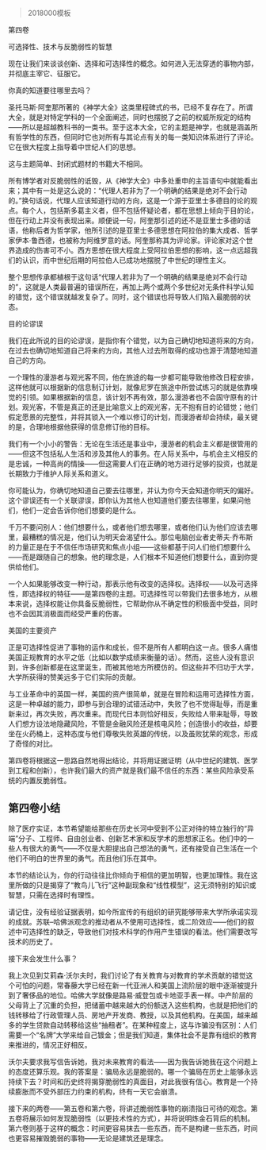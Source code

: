 # 
> 2018000模板



第四卷

可选择性、技术与反脆弱性的智慧





现在让我们来谈谈创新、选择和可选择性的概念。如何进入无法穿透的事物内部，并彻底主宰它、征服它。





你真的知道要往哪里去吗？


圣托马斯·阿奎那所著的《神学大全》这类里程碑式的书，已经不复存在了。所谓大全，就是对特定学科的一个全面阐述，同时也摆脱了之前的权威所规定的结构——所以是超越教科书的一类书。至于这本大全，它的主题是神学，也就是涵盖所有哲学性的东西，但同时它也对所有与其论点有关的每一类知识体系进行了评论。它在很大程度上指导着中世纪人们的思想。

这与主题简单、封闭式题材的书籍大不相同。

所有博学者对反脆弱性的诋毁，从《神学大全》中多处重申的主旨语句中就能看出来；其中有一处是这么说的：“代理人若非为了一个明确的结果是绝对不会行动的。”换句话说，代理人应该知道行动的方向，这是一个源于亚里士多德目的论的观点。每个人，包括斯多葛主义者，但不包括怀疑论者，都在思想上倾向于目的论，但在行动上并没有表现出来。顺便说一句，阿奎那引述的还不是亚里士多德的话语，他称后者为哲学家，他所引述的是亚里士多德思想在阿拉伯的集大成者、哲学家伊本·鲁西德，也被称为阿维罗意的话。阿奎那称其为评论家。评论家对这个世界造成的伤害可不小。西方思想在很大程度上受阿拉伯思想的影响，这一点远超我们的认识，而中世纪后期的阿拉伯人已成功地摆脱了中世纪的理性主义。

整个思想传承都植根于这句话“代理人若非为了一个明确的结果是绝对不会行动的”，这就是人类最普遍的错误所在，再加上两个或两个多世纪对无条件科学认知的错觉，这个错误就越发复杂了。同时，这个错误也将导致人们陷入最脆弱的状态。





目的论谬误


我们在此所说的目的论谬误，是指你有个错觉，以为自己确切地知道将来的方向，在过去也确切地知道自己将来的方向，其他人过去所取得的成功也源于清楚地知道自己的方向。

一个理性的漫游者与观光客不同，他在旅途的每一步都可能导致他修改日程安排，这样他就可以根据新的信息制订计划，就像尼罗在旅途中所尝试练习的就是依靠嗅觉的引领。如果根据新的信息，该计划不再有效，那么漫游者也不会固守原有的计划。观光客，不管是真正的还是比喻意义上的观光客，无不抱有目的论错觉；他们假定愿景的完整性，并将其锁入一个难以修订的计划，而漫游者却会持续，最关键的是，合理地根据他获得的信息修订他的目标。

我们有一个小小的警告：无论在生活还是事业中，漫游者的机会主义都是很管用的——但这不包括私人生活和涉及其他人的事务。在人际关系中，与机会主义相反的是忠诚，一种高尚的情操——但这需要人们在正确的地方进行足够的投资，也就是长期致力于维护人际关系和道义。

你可能认为，你确切地知道自己要去往哪里，并认为你今天会知道你明天的偏好。这个谬误还有一个关联谬误，即你认为其他人也知道他们要去往哪里，如果问他们，他们一定会告诉你他们想要的是什么。

千万不要问别人：他们想要什么，或者他们想去哪里，或者他们认为他们应该去哪里，最糟糕的情况是，他们认为明天会渴望什么。那位电脑创业者史蒂夫·乔布斯的力量正是在于不信任市场研究和焦点小组——这些都基于问人们他们想要什么——而是跟随自己的想象。他的理念是，人们根本不知道他们想要什么，直到你提供给他们。

一个人如果能够改变一种行动，那表示他有改变的选择权。选择权——以及可选择性，即选择权的特征——是第四卷的主题。可选择性可以带我们去很多地方，从根本来说，选择权能让你具备反脆弱性，它帮助你从不确定性的积极面中受益，同时也不会因其消极面而经受严重的伤害。





美国的主要资产


正是可选择性促进了事物的运作和成长，但不是所有人都明白这一点。很多人痛惜美国正规教育的水平之低（比如以数学成绩来衡量的话）。然而，这些人没有意识到，许多创新都是在这里诞生，而被其他地方所模仿的。但这些并不归功于大学，大学所获得的赞美远多于它们实际的贡献。

与工业革命中的英国一样，美国的资产很简单，就是在冒险和运用可选择性方面，这是一种卓越的能力，即参与到合理的试错活动中，失败了也不觉得耻辱，而是重新来过，再次失败，再次重来。而现代日本则恰好相反，失败给人带来耻辱，导致人们想方设法地隐藏风险，不管是金融风险还是核电风险；创造很小的收益，却要坐在火药桶上，这种态度与他们尊敬失败英雄的传统，以及虽败犹荣的观念，形成了奇怪的对比。

第四卷将根据这一思路自然地得出结论，并将用证据证明（从中世纪的建筑、医学到工程和创新），也许我们最大的资产就是我们最不信任的东西：某些风险承受系统的内置反脆弱性。





## 第四卷小结


除了医疗实证，本节希望能给那些在历史长河中受到不公正对待的特立独行的“异端”分子、工程师、自由创业者、创新艺术家和反学术的思想家正名。他们中的一些人有很大的勇气——不仅是大胆提出自己想法的勇气，还有接受自己生活在一个他们不明白的世界里的勇气。而且他们乐在其中。

本节的结论认为，你的行动往往比你倾向于相信的更加明智，也更加理性。我在这里所做的只是揭穿了“教鸟儿飞行”这种副现象和“线性模型”，这无须特别的知识或智慧，只需在选择时有理性。

请记住，没有经验证据表明，如今所宣传的有组织的研究能够带来大学所承诺实现的成就。苏联–哈佛派观念的推动者从不使用可选择性，或二阶效应——他们的叙述中可选择性的缺乏，导致他们对技术科学的作用产生错误的看法。他们需要改写技术的历史了。





接下来会发生什么事？


我上次见到艾莉森·沃尔夫时，我们讨论了有关教育与对教育的学术贡献的错觉这个可怕的问题，常春藤大学已经在新一代亚洲人和美国上流阶层的眼中逐渐被提升到了奢侈品的地位。哈佛大学就像是路易·威登包或卡地亚手表一样。中产阶层的父母背上了沉重的负担，把储蓄中越来越大的份额送入这些机构，也就是把他们的钱转移给了行政管理人员、房地产开发商、教授，以及其他机构。在美国，越来越多的学生贷款自动转移给这些“抽租者”。在某种程度上，这与诈骗没有区别：人们需要一个“名牌”大学来给自己镀金；但是我们知道，集体社会不是靠有组织的教育来推进的，情况正好相反。

沃尔夫要求我写信告诉她，我对未来教育的看法——因为我告诉她我在这个问题上的态度还算乐观。我的答案是：骗局永远是脆弱的。哪一个骗局在历史上能够永远持续下去？时间和历史终将揭穿脆弱性的真面目，对此我很有信心。教育是一个持续膨胀而不受外部压力约束的机构，终有一天它会崩溃。

接下来的两卷——第五卷和第六卷，将讲述脆弱性事物的崩溃指日可待的观念。第五卷将展示如何发现脆弱性（以更技术性的方式），并将说明炼金石背后的机制。第六卷则基于这样的概念：时间更容易抹去一些东西，而不是构建一些东西，时间也更容易摧毁脆弱的事物——无论是建筑还是理念。




